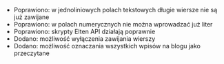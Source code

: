 - Poprawiono: w jednoliniowych polach tekstowych długie wiersze nie są już zawijane
- Poprawiono: w polach numerycznych nie można wprowadzać już liter
- Poprawiono: skrypty Elten API działają poprawnie
- Dodano: możliwość wyłączenia zawijania wierszy
- Dodano: możliwość oznaczania wszystkich wpisów na blogu jako przeczytane